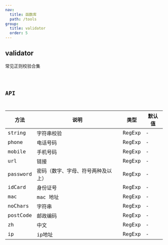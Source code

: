 ```yaml
---
nav:
  title: 函数库
  path: /tools
group:
  title: validator
  order: 5
---
```


## validator

常见正则校验合集

<code src="./demo/index.tsx" />


## API

|  方法   | 说明  | 类型 | 默认值 |
|  ----  | ----  | ----  | ----  |
| string  | 字符串校验 | RegExp | - |
| phone  | 电话号码 | RegExp | - |
| mobile  | 手机号码 | RegExp | - |
| url  | 链接 | RegExp | - |
| password  | 密码（数字、字母、符号两种及以上） | RegExp | - |
| idCard  | 身份证号 | RegExp | - |
| mac  | mac 地址 | RegExp | - |
| noChars  | 字符串 | RegExp | - |
| postCode  | 邮政编码 | RegExp | - |
| zh  | 中文 | RegExp | - |
| ip  | ip地址 | RegExp | - |
